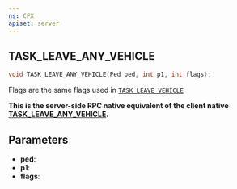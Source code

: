 ```yaml
---
ns: CFX
apiset: server
---
```

## TASK_LEAVE_ANY_VEHICLE

```c
void TASK_LEAVE_ANY_VEHICLE(Ped ped, int p1, int flags);
```

Flags are the same flags used in [`TASK_LEAVE_VEHICLE`](#\_0xD3DBCE61A490BE02)

**This is the server-side RPC native equivalent of the client native [TASK\_LEAVE\_ANY\_VEHICLE](?_0x504D54DF3F6F2247).**

## Parameters
* **ped**: 
* **p1**: 
* **flags**: 

